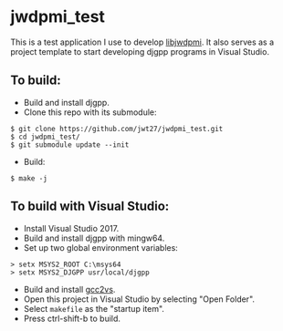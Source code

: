 # jwdpmi_test
This is a test application I use to develop [libjwdpmi](https://github.com/jwt27/libjwdpmi). It also serves as a project template to start developing djgpp programs in Visual Studio.

## To build:
* Build and install djgpp.
* Clone this repo with its submodule:
```
$ git clone https://github.com/jwt27/jwdpmi_test.git
$ cd jwdpmi_test/
$ git submodule update --init
```
* Build:
```
$ make -j
```

## To build with Visual Studio:
* Install Visual Studio 2017.
* Build and install djgpp with mingw64.
* Set up two global environment variables:
```
> setx MSYS2_ROOT C:\msys64
> setx MSYS2_DJGPP usr/local/djgpp
```
* Build and install [gcc2vs](https://github.com/jwt27/gcc2vs).
* Open this project in Visual Studio by selecting "Open Folder".
* Select `makefile` as the "startup item".
* Press ctrl-shift-b to build.
